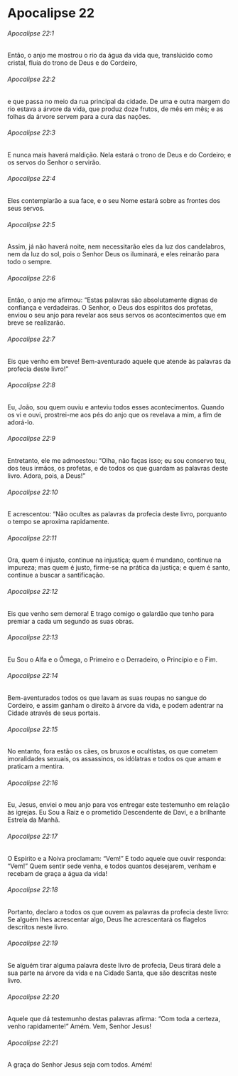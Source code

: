 # Apocalipse 22

###### Apocalipse 22:1

Então, o anjo me mostrou o rio da água da vida que, translúcido como cristal, fluía do trono de Deus e do Cordeiro,

###### Apocalipse 22:2

e que passa no meio da rua principal da cidade. De uma e outra margem do rio estava a árvore da vida, que produz doze frutos, de mês em mês; e as folhas da árvore servem para a cura das nações.

###### Apocalipse 22:3

E nunca mais haverá maldição. Nela estará o trono de Deus e do Cordeiro; e os servos do Senhor o servirão.

###### Apocalipse 22:4

Eles contemplarão a sua face, e o seu Nome estará sobre as frontes dos seus servos.

###### Apocalipse 22:5

Assim, já não haverá noite, nem necessitarão eles da luz dos candelabros, nem da luz do sol, pois o Senhor Deus os iluminará, e eles reinarão para todo o sempre.

###### Apocalipse 22:6

Então, o anjo me afirmou: “Estas palavras são absolutamente dignas de confiança e verdadeiras. O Senhor, o Deus dos espíritos dos profetas, enviou o seu anjo para revelar aos seus servos os acontecimentos que em breve se realizarão.

###### Apocalipse 22:7

Eis que venho em breve! Bem-aventurado aquele que atende às palavras da profecia deste livro!”

###### Apocalipse 22:8

Eu, João, sou quem ouviu e anteviu todos esses acontecimentos. Quando os vi e ouvi, prostrei-me aos pés do anjo que os revelava a mim, a fim de adorá-lo.

###### Apocalipse 22:9

Entretanto, ele me admoestou: “Olha, não faças isso; eu sou conservo teu, dos teus irmãos, os profetas, e de todos os que guardam as palavras deste livro. Adora, pois, a Deus!”

###### Apocalipse 22:10

E acrescentou: “Não ocultes as palavras da profecia deste livro, porquanto o tempo se aproxima rapidamente.

###### Apocalipse 22:11

Ora, quem é injusto, continue na injustiça; quem é mundano, continue na impureza; mas quem é justo, firme-se na prática da justiça; e quem é santo, continue a buscar a santificação.

###### Apocalipse 22:12

Eis que venho sem demora! E trago comigo o galardão que tenho para premiar a cada um segundo as suas obras.

###### Apocalipse 22:13

Eu Sou o Alfa e o Ômega, o Primeiro e o Derradeiro, o Princípio e o Fim.

###### Apocalipse 22:14

Bem-aventurados todos os que lavam as suas roupas no sangue do Cordeiro, e assim ganham o direito à árvore da vida, e podem adentrar na Cidade através de seus portais.

###### Apocalipse 22:15

No entanto, fora estão os cães, os bruxos e ocultistas, os que cometem imoralidades sexuais, os assassinos, os idólatras e todos os que amam e praticam a mentira.

###### Apocalipse 22:16

Eu, Jesus, enviei o meu anjo para vos entregar este testemunho em relação às igrejas. Eu Sou a Raiz e o prometido Descendente de Davi, e a brilhante Estrela da Manhã.

###### Apocalipse 22:17

O Espírito e a Noiva proclamam: “Vem!” E todo aquele que ouvir responda: “Vem!” Quem sentir sede venha, e todos quantos desejarem, venham e recebam de graça a água da vida!

###### Apocalipse 22:18

Portanto, declaro a todos os que ouvem as palavras da profecia deste livro: Se alguém lhes acrescentar algo, Deus lhe acrescentará os flagelos descritos neste livro.

###### Apocalipse 22:19

Se alguém tirar alguma palavra deste livro de profecia, Deus tirará dele a sua parte na árvore da vida e na Cidade Santa, que são descritas neste livro.

###### Apocalipse 22:20

Aquele que dá testemunho destas palavras afirma: “Com toda a certeza, venho rapidamente!” Amém. Vem, Senhor Jesus!

###### Apocalipse 22:21

A graça do Senhor Jesus seja com todos. Amém!

